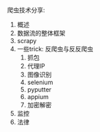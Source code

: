 爬虫技术分享:

1. 概述
2. 数据流的整体框架
3. scrapy
4. 一些trick: 反爬虫与反反爬虫
   1. 抓包
   2. 代理IP
   3. 图像识别
   4. selenium
   5. pyputter
   6. appium
   7. 加密解密
5. 监控
6. 法律
